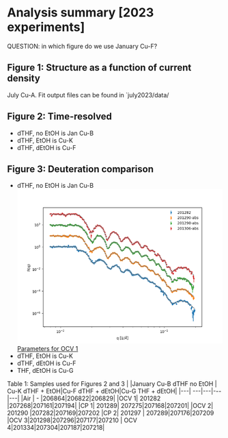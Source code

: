 # Analysis summary [2023 experiments]

QUESTION: in which figure do we use January Cu-F?

## Figure 1: Structure as a function of current density
July Cu-A. Fit output files can be found in `july2023/data/

## Figure 2: Time-resolved

- dTHF, no EtOH is Jan Cu-B
- dTHF, EtOH is Cu-K
- dTHF, dEtOH is Cu-F

## Figure 3: Deuteration comparison

- dTHF, no EtOH is Jan Cu-B
    ![ ](jan2023/notebooks/jan2023-Rq-Cu-B.png)
    [Parameters for OCV 1](jan2023/data/results/REFL_201282.md)
- dTHF, EtOH is Cu-K
- dTHF, dEtOH is Cu-F
- THF, dEtOH is Cu-G

 


Table 1: Samples used for Figures 2 and 3
| |January Cu-B dTHF no EtOH | Cu-K dTHF + EtOH|Cu-F dTHF + dEtOH|Cu-G THF + dEtOH|
|---| ---|---|---|---|
|Air | - |206864|206822|206829|
|OCV 1| 201282 |207268|207161|207194|
|CP 1| 201289| 207275|207168|207201|
|OCV 2| 201290 |207282|207169|207202
|CP 2| 201297 | 207289|207176|207209
|OCV 3|201298|207296|207177|207210
|   OCV 4|201334|207304|207187|207218|


